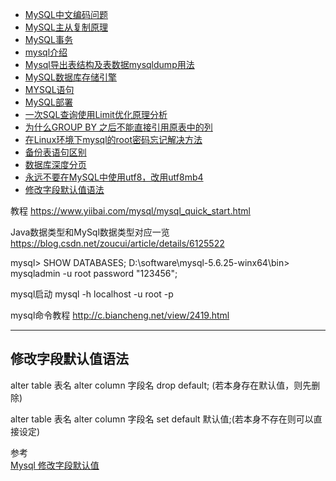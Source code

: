 - [MySQL中文编码问题](#MySQL中文编码问题.md)
- [MySQL主从复制原理](MySQL主从复制原理.md)
- [MySQL事务](MySQL事务.md)
- [mysql介绍](mysql介绍.md)
- [Mysql导出表结构及表数据mysqldump用法](Mysql导出表结构及表数据mysqldump用法.md)
- [MySQL数据库存储引擎](MySQL数据库存储引擎.md)
- [MYSQL语句](MYSQL语句.md)
- [MySQL部署](MySQL部署.md)
- [一次SQL查询使用Limit优化原理分析](一次SQL查询使用Limit优化原理分析.md)
- [为什么GROUP BY 之后不能直接引用原表中的列](为什么GROUPBY之后不能直接引用原表中的列.md)
- [在Linux环境下mysql的root密码忘记解决方法](在Linux环境下mysql的root密码忘记解决方法.md)
- [备份表语句区别](备份表语句区别.md)
- [数据库深度分页](数据库深度分页.md)
- [永远不要在MySQL中使用utf8，改用utf8mb4](永远不要在MySQL中使用utf8，改用utf8mb4.md)
- [修改字段默认值语法](#修改字段默认值语法)


教程
https://www.yiibai.com/mysql/mysql_quick_start.html


Java数据类型和MySql数据类型对应一览
https://blog.csdn.net/zoucui/article/details/6125522



mysql> SHOW DATABASES;
D:\software\mysql-5.6.25-winx64\bin> mysqladmin -u root password "123456";


mysql启动
mysql -h localhost -u root -p




mysql命令教程
http://c.biancheng.net/view/2419.html

---------------------------------------------------------------------------------------------------------------------




## 修改字段默认值语法

alter table 表名 alter column 字段名 drop default; (若本身存在默认值，则先删除)

alter table 表名 alter column 字段名 set default 默认值;(若本身不存在则可以直接设定)



参考  
[Mysql 修改字段默认值](https://www.cnblogs.com/hellojesson/p/6025548.html)   

